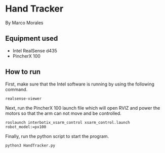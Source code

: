 # Hand Tracker
By Marco Morales

## Equipment used
* Intel RealSense d435
* PincherX 100

## How to run 
First, make sure that the Intel software is running by using the following command.

```
realsense-viewer 
```

Next, run the PincherX 100 launch file which will open RVIZ and power the motors so that the arm can not move and be controlled.

```
roslaunch interbotix_xsarm_control xsarm_control.launch robot_model:=px100
```

Finally, run the python script to start the program.

```
python3 HandTracker.py
```

